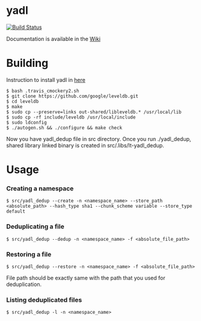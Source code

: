 # yadl

[![Build Status](https://travis-ci.org/YADL/yadl.svg?branch=master)](https://travis-ci.org/YADL/yadl)

Documentation is available in the [Wiki](https://github.com/YADL/yadl/wiki)

# Building

Instruction to install yadl in [here](https://travis-ci.org/YADL/yadl/jobs/93469413)

```
$ bash .travis_cmockery2.sh
$ git clone https://github.com/google/leveldb.git
$ cd leveldb
$ make
$ sudo cp --preserve=links out-shared/libleveldb.* /usr/local/lib
$ sudo cp -rf include/leveldb /usr/local/include
$ sudo ldconfig
$ ./autogen.sh && ./configure && make check
```

Now you have yadl_dedup file in src directory.
Once you run ./yadl_dedup, shared library linked binary is created in src/.libs/lt-yadl_dedup.

# Usage

### Creating a namespace

```
$ src/yadl_dedup --create -n <namespace_name> --store_path <absolute_path> --hash_type sha1 --chunk_scheme variable --store_type default
```

### Deduplicating a file

```
$ src/yadl_dedup --dedup -n <namespace_name> -f <absolute_file_path>
```

### Restoring a file

```
$ src/yadl_dedup --restore -n <namespace_name> -f <absolute_file_path>
```

File path should be exactly same with the path that you used for deduplication.

### Listing deduplicated files

```
$ src/yadl_dedup -l -n <namespace_name>
```


